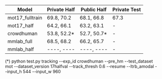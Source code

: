
| Model                 | Private Half | Public Half | Private Test |
|-----------------------|--------------|-------------|--------------|
| mot17_fulltrain       |   69.8, 70.2 |  68.1, 66.8 |         67.3 |
| mot17_half            |   64.2, 66.1 |  63.2, 63.1 |        -     |
| crowdhuman            |   53.8, 52.2*|  52.7, 50.7*|        -     |
| mmlab_full            |   68.5, 68.2 |  66.2, 65.7 |        -     |
| mmlab_half            |   ----, ---- |  ----, ---- |        -     |

(*) python test.py tracking --exp_id crowdhuman --pre_hm --test_dataset mot --dataset_version 17halfval --track_thresh 0.6 --resume --ltrb_amodal --input_h 544 --input_w 960
